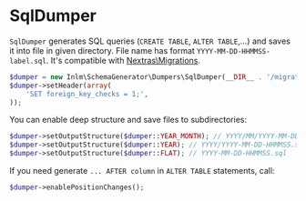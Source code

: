 
# SqlDumper

`SqlDumper` generates SQL queries (`CREATE TABLE`, `ALTER TABLE`,...) and saves it into file in given directory. File name has format `YYYY-MM-DD-HHMMSS-label.sql`. It's compatible with [Nextras\Migrations](https://github.com/nextras/migrations).


```php
$dumper = new Inlm\SchemaGenerator\Dumpers\SqlDumper(__DIR__ . '/migrations/structures/');
$dumper->setHeader(array(
	'SET foreign_key_checks = 1;',
));
```

You can enable deep structure and save files to subdirectories:

```php
$dumper->setOutputStructure($dumper::YEAR_MONTH); // YYYY/MM/YYYY-MM-DD-HHMMSS.sql
$dumper->setOutputStructure($dumper::YEAR); // YYYY/YYYY-MM-DD-HHMMSS.sql
$dumper->setOutputStructure($dumper::FLAT); // YYYY-MM-DD-HHMMSS.sql
```

If you need generate `... AFTER column` in `ALTER TABLE` statements, call:

```php
$dumper->enablePositionChanges();
```
